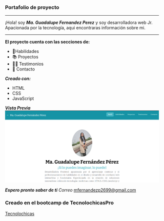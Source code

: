 ### Portafolio de proyecto
___________
¡Hola! soy ***Ma. Guadalupe Fernandez Perez*** y soy desarrolladora web Jr. Apacionada por la tecnología, aqui encontraras información sobre mi.
_______________________________
**El proyecto cuenta con las secciones de:**

- 💪Habilidades
- 📚 Proyectos
- 👩‍💼 Testimonios
- 📱 Contacto

***Creado con:***
- HTML
- CSS
- JavaScript


***Vista Previa***
![Proyecto](assets/CapturaPortafolio.png)

***Espero pronto saber de ti*** 
*Correo*
mfernandezp2699@gmail.com

### Creado en el bootcamp de TecnolochicasPro
[Tecnolochicas](https://tecnolochicas.mx/)
